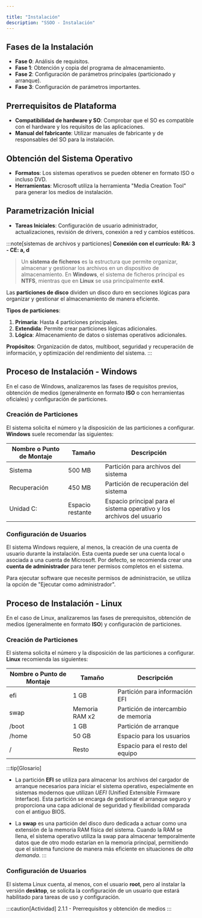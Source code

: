 ```yaml
---

title: "Instalación"  
description: "SSOO - Instalación"  
---
```


## Fases de la Instalación
- **Fase 0**: Análisis de requisitos.
- **Fase 1**: Obtención y copia del programa de almacenamiento.
- **Fase 2**: Configuración de parámetros principales (particionado y arranque).
- **Fase 3**: Configuración de parámetros importantes.

## Prerrequisitos de Plataforma
- **Compatibilidad de hardware y SO**: Comprobar que el SO es compatible con el hardware y los requisitos de las aplicaciones.
- **Manual del fabricante**: Utilizar manuales de fabricante y de responsables del SO para la instalación.

## Obtención del Sistema Operativo
- **Formatos**: Los sistemas operativos se pueden obtener en formato ISO o incluso DVD.
- **Herramientas**: Microsoft utiliza la herramienta "Media Creation Tool" para generar los medios de instalación.

## Parametrización Inicial
- **Tareas Iniciales**: Configuración de usuario administrador, actualizaciones, revisión de drivers, conexión a red y cambios estéticos.

:::note[sistemas de archivos y particiones]
**Conexión con el currículo: RA: 3 - CE: a, d**

> Un **sistema de ficheros** es la estructura que permite organizar, almacenar y gestionar los archivos en un dispositivo de almacenamiento. En **Windows**, el sistema de ficheros principal es **NTFS**, mientras que en **Linux** se usa principalmente **ext4**.

Las **particiones de disco** dividen un disco duro en secciones lógicas para organizar y gestionar el almacenamiento de manera eficiente.

**Tipos de particiones**:  
1. **Primaria**: Hasta 4 particiones principales.
2. **Extendida**: Permite crear particiones lógicas adicionales.
3. **Lógica**: Almacenamiento de datos o sistemas operativos adicionales.

**Propósitos**: Organización de datos, multiboot, seguridad y recuperación de información, y optimización del rendimiento del sistema.
:::

## Proceso de Instalación - Windows

En el caso de Windows, analizaremos las fases de requisitos previos, obtención de medios (generalmente en formato **ISO** o con herramientas oficiales) y configuración de particiones.

### Creación de Particiones
El sistema solicita el número y la disposición de las particiones a configurar. **Windows** suele recomendar las siguientes:

| Nombre o Punto de Montaje  | Tamaño          | Descripción                            |
|----------------------------|-----------------|----------------------------------------|
| Sistema                    | 500 MB          | Partición para archivos del sistema    |
| Recuperación               | 450 MB          | Partición de recuperación del sistema  |
| Unidad C:                  | Espacio restante| Espacio principal para el sistema operativo y los archivos del usuario |

### Configuración de Usuarios
El sistema Windows requiere, al menos, la creación de una cuenta de usuario durante la instalación. Esta cuenta puede ser una cuenta local o asociada a una cuenta de Microsoft. Por defecto, se recomienda crear una **cuenta de administrador** para tener permisos completos en el sistema.

Para ejecutar software que necesite permisos de administración, se utiliza la opción de "Ejecutar como administrador".

## Proceso de Instalación - Linux

En el caso de Linux, analizaremos las fases de prerequisitos, obtención de medios (generalmente en formato **ISO**) y configuración de particiones.

### Creación de Particiones   
El sistema solicita el número y la disposición de las particiones a configurar. **Linux** recomienda las siguientes:

| Nombre o Punto de Montaje | Tamaño          | Descripción                           |
|---------------------------|-----------------|---------------------------------------|
| efi                       | 1 GB            | Partición para información EFI        |
| swap                      | Memoria RAM x2  | Partición de intercambio de memoria   |
| /boot                     | 1 GB            | Partición de arranque                 |
| /home                     | 50 GB           | Espacio para los usuarios             |
| /                         | Resto           | Espacio para el resto del equipo      |


:::tip[Glosario]
- La partición **EFI** se utiliza para almacenar los archivos del cargador de arranque necesarios para iniciar el sistema operativo, especialmente en sistemas modernos que utilizan _UEFI_ (Unified Extensible Firmware Interface). Esta partición se encarga de gestionar el arranque seguro y proporciona una capa adicional de seguridad y flexibilidad comparada con el antiguo BIOS.

- La **swap** es una partición del disco duro dedicada a actuar como una extensión de la memoria RAM física del sistema. Cuando la RAM se llena, el sistema operativo utiliza la swap para almacenar temporalmente datos que de otro modo estarían en la memoria principal, permitiendo que el sistema funcione de manera más eficiente en situaciones de _alta demanda_.
:::

### Configuración de Usuarios
El sistema Linux cuenta, al menos, con el usuario **root**, pero al instalar la versión **desktop**, se solicita la configuración de un usuario que estará habilitado para tareas de uso y configuración.

:::caution[Actividad]
2.1.1 - Prerrequisitos y obtención de medios
:::